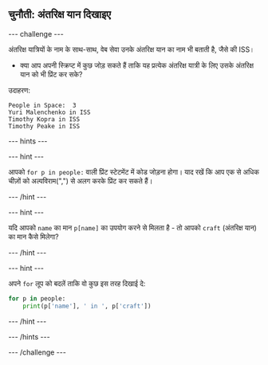## चुनौती: अंतरिक्ष यान दिखाइए

\--- challenge \---

अंतरिक्ष यात्रियों के नाम के साथ-साथ, वेब सेवा उनके अंतरिक्ष यान का नाम भी बताती है, जैसे की ISS।

+ क्या आप अपनी स्क्रिप्ट में कुछ जोड़ सकते हैं ताकि यह प्रत्येक अंतरिक्ष यात्री के लिए उसके अंतरिक्ष यान को भी प्रिंट कर सके? 

उदाहरण:

    People in Space:  3
    Yuri Malenchenko in ISS
    Timothy Kopra in ISS
    Timothy Peake in ISS
    

\--- hints \---

\--- hint \---

आपको `for p in people:` वाली प्रिंट स्टेटमेंट में कोड जोड़ना होगा। याद रखें कि आप एक से अधिक चीज़ों को अल्पविराम(",") से अलग करके प्रिंट कर सकते हैं।

\--- /hint \---

\--- hint \---

यदि आपको `name` का मान `p[name]` का उपयोग करने से मिलता है - तो आपको `craft` (अंतरिक्ष यान) का मान कैसे मिलेगा?

\--- /hint \---

\--- hint \---

अपने `for` लूप को बदलें ताकि वो कुछ इस तरह दिखाई दे:

```python
for p in people:
    print(p['name'], ' in ', p['craft'])
```

\--- /hint \---

\--- /hints \---

\--- /challenge \---